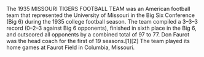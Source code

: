 The 1935 MISSOURI TIGERS FOOTBALL TEAM was an American football team that represented the University of Missouri in the Big Six Conference (Big 6) during the 1935 college football season. The team compiled a 3–3–3 record (0–2–3 against Big 6 opponents), finished in sixth place in the Big 6, and outscored all opponents by a combined total of 97 to 77. Don Faurot was the head coach for the first of 19 seasons.[1][2] The team played its home games at Faurot Field in Columbia, Missouri.
